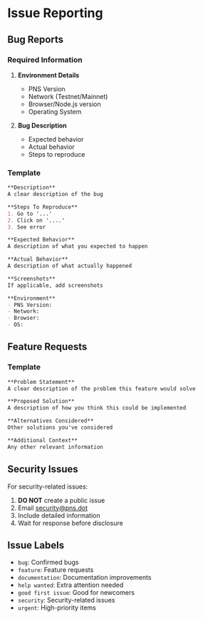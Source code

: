 # Issue Reporting

## Bug Reports

### Required Information
1. **Environment Details**
   - PNS Version
   - Network (Testnet/Mainnet)
   - Browser/Node.js version
   - Operating System

2. **Bug Description**
   - Expected behavior
   - Actual behavior
   - Steps to reproduce

### Template
```markdown
**Description**
A clear description of the bug

**Steps To Reproduce**
1. Go to '...'
2. Click on '....'
3. See error

**Expected Behavior**
A description of what you expected to happen

**Actual Behavior**
A description of what actually happened

**Screenshots**
If applicable, add screenshots

**Environment**
- PNS Version:
- Network:
- Browser:
- OS:
```

## Feature Requests

### Template
```markdown
**Problem Statement**
A clear description of the problem this feature would solve

**Proposed Solution**
A description of how you think this could be implemented

**Alternatives Considered**
Other solutions you've considered

**Additional Context**
Any other relevant information
```

## Security Issues

For security-related issues:
1. **DO NOT** create a public issue
2. Email security@pns.dot
3. Include detailed information
4. Wait for response before disclosure

## Issue Labels

- `bug`: Confirmed bugs
- `feature`: Feature requests
- `documentation`: Documentation improvements
- `help wanted`: Extra attention needed
- `good first issue`: Good for newcomers
- `security`: Security-related issues
- `urgent`: High-priority items